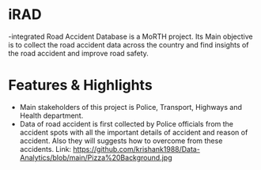 # iRAD
-integrated Road Accident Database is a MoRTH project. Its Main objective is to collect the road accident data across the country and find insights of the road accident and improve road safety.

# Features & Highlights
- Main stakeholders of this project is Police, Transport, Highways and Health department.
- Data of road accident is first collected by Police officials from the accident spots with all the important details of accident and reason of accident. Also they will suggests how to overcome from these accidents.
Link: https://github.com/krishank1988/Data-Analytics/blob/main/Pizza%20Background.jpg
